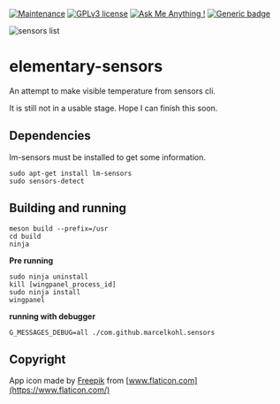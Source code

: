 [![Maintenance](https://img.shields.io/badge/Maintained%3F-yes-green.svg)](https://GitHub.com/Naereen/StrapDown.js/graphs/commit-activity)
[![GPLv3 license](https://img.shields.io/badge/License-GPLv3-blue.svg)](http://perso.crans.org/besson/LICENSE.html)
[![Ask Me Anything !](https://img.shields.io/badge/Ask%20me-anything-1abc9c.svg)](https://GitHub.com/Naereen/ama)
[![Generic badge](https://img.shields.io/badge/status-alpha_test-red.svg)](https://shields.io/)

![sensors list](https://github.com/marcelkohl/elementary-vala-gtk-sensors/blob/master/sample/screenshot.png?raw=true)

# elementary-sensors
An attempt to make visible temperature from sensors cli.

It is still not in a usable stage. Hope I can finish this soon.

## Dependencies
lm-sensors must be installed to get some information.
```
sudo apt-get install lm-sensors
sudo sensors-detect
```

## Building and running
```
meson build --prefix=/usr
cd build
ninja
```

**Pre running**

```
sudo ninja uninstall
kill [wingpanel_process_id]
sudo ninja install
wingpanel
```

**running with debugger**

`G_MESSAGES_DEBUG=all ./com.github.marcelkohl.sensors
`

## Copyright
App icon made by [Freepik](https://www.flaticon.com/authors/freepik) from [www.flaticon.com](https://www.flaticon.com/)

